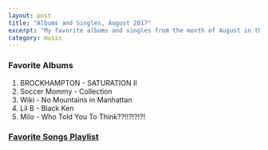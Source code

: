 ```yaml
---
layout: post
title: "Albums and Singles, August 2017"
excerpt: "My favorite albums and singles from the month of August in the 2017th year. "
category: music
---
```


### Favorite Albums
1. BROCKHAMPTON - SATURATION II
1. Soccer Mommy - Collection
1. Wiki - No Mountains in Manhattan
1. Lil B - Black Ken
1. Milo - Who Told You To Think??!!?!?!?!

### <a href="https://open.spotify.com/user/blrobin2/playlist/4AoW9UVBEWYEoAYHw9gbRk" target="_blank" rel="noopener">Favorite Songs Playlist</a>
